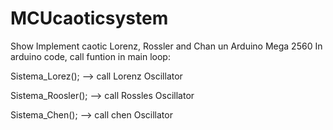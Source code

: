 # MCUcaoticsystem
Show Implement caotic Lorenz, Rossler and Chan un Arduino Mega 2560
In arduino code, call funtion in main loop:

Sistema_Lorez(); --> call Lorenz Oscillator

Sistema_Roosler(); --> call Rossles Oscillator

Sistema_Chen(); --> call chen Oscillator

